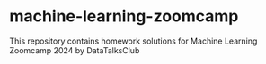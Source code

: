 # machine-learning-zoomcamp
This repository contains homework solutions for Machine Learning Zoomcamp 2024 by  DataTalksClub
